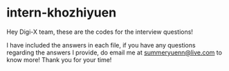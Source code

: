 # intern-khozhiyuen
Hey Digi-X team, these are the codes for the interview questions!

I have included the answers in each file, if you have any questions regarding the answers I provide, do email me at summeryuenn@live.com to 
know more! Thank you for your time!
